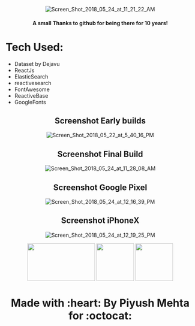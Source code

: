 

<p align="center">

<img src="https://image.ibb.co/jDAm88/Screen_Shot_2018_05_24_at_11_21_22_AM.jpg" alt="Screen_Shot_2018_05_24_at_11_21_22_AM" border="0">
 <h4 align="center">A small Thanks to github for being there for 10 years!</h4>

</p>

# Tech Used:

- Dataset by Dejavu
- ReactJs
- ElasticSearch
- reactivesearch
- FontAwesome
- ReactiveBase
- GoogleFonts



<h2 align="center">Screenshot Early builds</h2>
<p align="center">
<img src="https://preview.ibb.co/g8gtko/Screen_Shot_2018_05_22_at_5_40_16_PM.jpg" alt="Screen_Shot_2018_05_22_at_5_40_16_PM" border="0">
</p>
<h2 align="center">Screenshot Final Build</h2>
<p align="center">

<img src="https://preview.ibb.co/bPZ2gT/Screen_Shot_2018_05_24_at_11_28_08_AM.jpg" alt="Screen_Shot_2018_05_24_at_11_28_08_AM" border="0">
</p>
<h2 align="center">Screenshot Google Pixel </h2>
<p align="center"><img src="https://image.ibb.co/kymqJ8/Screen_Shot_2018_05_24_at_12_16_39_PM.jpg" alt="Screen_Shot_2018_05_24_at_12_16_39_PM" border="0">
</p>
<h2 align="center">Screenshot iPhoneX  </h2>
<p align="center">
<img src="https://image.ibb.co/kRY9BT/Screen_Shot_2018_05_24_at_12_19_25_PM.jpg" alt="Screen_Shot_2018_05_24_at_12_19_25_PM" border="0">
</p>
<p align="center">

<img src="http://axure.guru/wp-content/uploads/2017/12/faLogoFull.jpg" border="0" width="180px" height="100px">
<img src="http://daynin.github.io/clojurescript-presentation/img/react-logo.png" border="0" width="100px" height="100px">
<img src="https://github.githubassets.com/images/modules/logos_page/GitHub-Mark.png" border="0" width="100px" height="100px"></center>
</p>

<h1 align="center">Made with :heart: By Piyush Mehta for :octocat: </h1>

